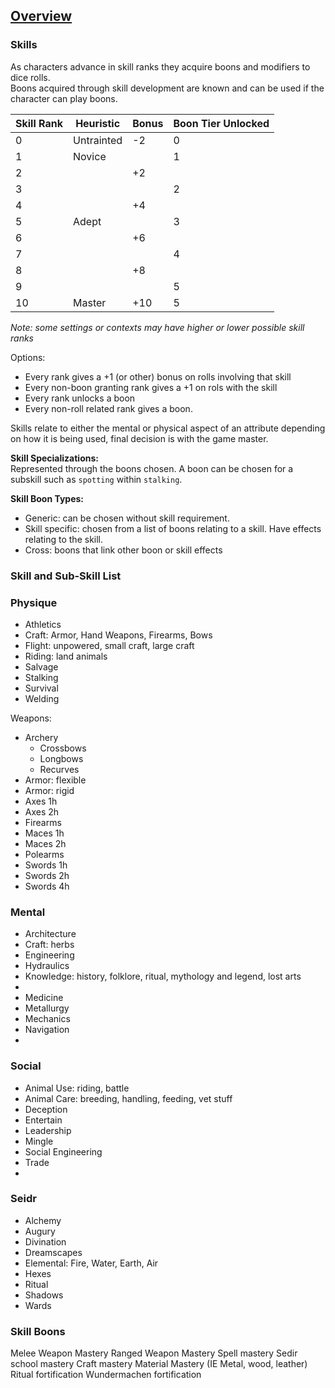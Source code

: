 ## [Overview](https://github.com/Kibrael/RPG/blob/master/python/overview.md)
### Skills
As characters advance in skill ranks they acquire boons and modifiers to dice rolls.  
Boons acquired through skill development are known and can be used if the character can play boons.  

|Skill Rank|Heuristic|Bonus|Boon Tier Unlocked|
|----------|---------|-----|------------------|
|0|Untrainted|-2|0|
|1|Novice||1|
|2||+2||
|3|||2|
|4||+4||
|5|Adept||3|
|6||+6||
|7|||4|
|8||+8||
|9|||5|
|10|Master|+10|5|

*Note: some settings or contexts may have higher or lower possible skill ranks*  

Options:  
- Every rank gives a +1 (or other) bonus on rolls involving that skill
- Every non-boon granting rank gives a +1 on rols with the skill
- Every rank unlocks a boon
- Every non-roll related rank gives a boon.

Skills relate to either the mental or physical aspect of an attribute depending on how it is being used, final decision is with the game master.

**Skill Specializations:**  
Represented through the boons chosen. A boon can be chosen for a subskill such as `spotting` within `stalking`.

**Skill Boon Types:**
- Generic: can be chosen without skill requirement.
- Skill specific: chosen from a list of boons relating to a skill. Have effects relating to the skill.
- Cross: boons that link other boon or skill effects


### Skill and Sub-Skill List

### Physique
- Athletics
- Craft: Armor, Hand Weapons, Firearms, Bows
- Flight: unpowered, small craft, large craft
- Riding: land animals
- Salvage
- Stalking
- Survival
- Welding

Weapons:
- Archery
    - Crossbows
    - Longbows
    - Recurves
- Armor: flexible
- Armor: rigid
- Axes 1h
- Axes 2h
- Firearms
- Maces 1h
- Maces 2h
- Polearms
- Swords 1h
- Swords 2h
- Swords 4h


### Mental
- Architecture
- Craft: herbs
- Engineering
- Hydraulics
- Knowledge: history, folklore, ritual, mythology and legend, lost arts 
- 
- Medicine
- Metallurgy
- Mechanics
- Navigation
- 


### Social
- Animal Use: riding, battle
- Animal Care: breeding, handling, feeding, vet stuff
- Deception
- Entertain
- Leadership
- Mingle
- Social Engineering
- Trade
- 


### Seidr
- Alchemy
- Augury
- Divination
- Dreamscapes
- Elemental: Fire, Water, Earth, Air 
- Hexes
- Ritual
- Shadows
- Wards

### Skill Boons
Melee Weapon Mastery
Ranged Weapon Mastery
Spell mastery
Sedir school mastery
Craft mastery
Material Mastery (IE Metal, wood, leather)
Ritual fortification
Wundermachen fortification

